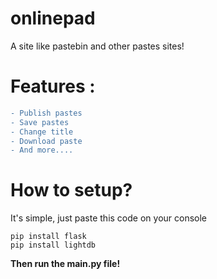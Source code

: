# onlinepad
A site like pastebin and other pastes sites! 


# **Features** :

```diff
- Publish pastes
- Save pastes
- Change title
- Download paste
- And more....
```
# How to setup? 

It's simple, just paste this code on your console

```batch
pip install flask 
pip install lightdb
```

**Then run the main.py file!**
